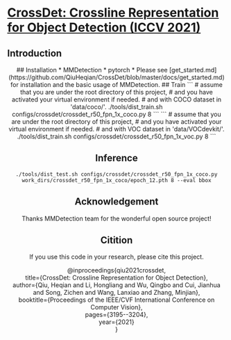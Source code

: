 # [CrossDet: Crossline Representation for Object Detection (ICCV 2021)](https://openaccess.thecvf.com/content/ICCV2021/papers/Qiu_CrossDet_Crossline_Representation_for_Object_Detection_ICCV_2021_paper.pdf) 
## Introduction  
<div align = center
Object detection aims to accurately locate and classify objects in an image, which requires precise object representations. Existing methods usually use rectangular anchor
boxes or a set of points to represent objects. However, these methods either introduce background noise or miss the continuous appearance information inside the object, and thus cause incorrect detection results. In this paper, we propose a novel anchor-free object detection network, called CrossDet, which uses a set of growing cross lines along horizontal and vertical axes as object representations. An object can be ﬂexibly represented as cross lines in different combinations. It not only can effectively reduce the interference of noise, but also take into account the continuous object information, which is useful to enhance the discriminability of object features and fnd the object boundaries. Based on the learned cross lines, we propose a crossline extraction module to adaptively capture features of cross lines. Furthermore, we design a decoupled regression mechanism to regress the localization along the horizontal and vertical directions respectively, which helps to decrease the optimization diffculty because the optimization space is limited to a specifc direction. Our method achieves consistently improvement on the PASCAL VOC and MS-COCO datasets. The experiment results demonstrate the effectiveness of our proposed method.   </div>
## Installation
* MMDetection
* pytorch
* Please see [get_started.md](https://github.com/QiuHeqian/CrossDet/blob/master/docs/get_started.md) for installation and the basic usage of MMDetection.
## Train  
```
# assume that you are under the root directory of this project,
# and you have activated your virtual environment if needed.
# and with COCO dataset in 'data/coco/'.
./tools/dist_train.sh configs/crossdet/crossdet_r50_fpn_1x_coco.py 8
```
```
# assume that you are under the root directory of this project,
# and you have activated your virtual environment if needed.
# and with VOC dataset in 'data/VOCdevkit/'.
./tools/dist_train.sh configs/crossdet/crossdet_r50_fpn_1x_voc.py 8
```

## Inference
```
./tools/dist_test.sh configs/crossdet/crossdet_r50_fpn_1x_coco.py work_dirs/crossdet_r50_fpn_1x_coco/epoch_12.pth 8 --eval bbox
```
## Acknowledgement
Thanks MMDetection team for the wonderful open source project!

## Citition
If you use this code in your research, please cite this project.  

@inproceedings{qiu2021crossdet,  
  title={CrossDet: Crossline Representation for Object Detection},  
  author={Qiu, Heqian and Li, Hongliang and Wu, Qingbo and Cui, Jianhua and Song, Zichen and Wang, Lanxiao and Zhang, Minjian},  
  booktitle={Proceedings of the IEEE/CVF International Conference on Computer Vision},  
  pages={3195--3204},  
  year={2021}  
}  

